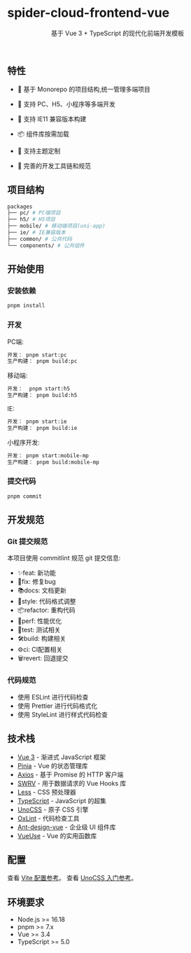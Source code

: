 # spider-cloud-frontend-vue

<p align='center'>
基于 Vue 3 + TypeScript 的现代化前端开发模板
</p>

<br>

## 特性

- 🚀 基于 Monorepo 的项目结构,统一管理多端项目

- 📱 支持 PC、H5、小程序等多端开发

- 🔄 支持 IE11 兼容版本构建

- 📦 组件库按需加载

- 🎨 支持主题定制

- 🔧 完善的开发工具链和规范

## 项目结构

```bash
packages
├── pc/ # PC端项目
├── h5/ # H5项目
├── mobile/ # 移动端项目(uni-app)
├── ie/ # IE兼容版本
├── common/ # 公共代码
└── components/ # 公共组件
```

## 开始使用

### 安装依赖

```bash
pnpm install
```

### 开发

PC端:

```bash
开发： pnpm start:pc
生产构建： pnpm build:pc
```

移动端:

```bash
开发：  pnpm start:h5
生产构建： pnpm build:h5
```

IE:

```bash
开发： pnpm start:ie
生产构建： pnpm build:ie
```

小程序开发:

```bash
开发： pnpm start:mobile-mp
生产构建： pnpm build:mobile-mp
```

### 提交代码

```bash
pnpm commit
```
## 开发规范
### Git 提交规范
本项目使用 commitlint 规范 git 提交信息:
 - ✨feat: 新功能
 - 🐛fix: 修复bug
 - 📚docs: 文档更新
 - 💎style: 代码格式调整
 - 📦refactor: 重构代码
 - 🚀perf: 性能优化
 - 🚨test: 测试相关
 - 🛠build: 构建相关
 - ⚙️ci: CI配置相关
 - 🗑revert: 回退提交
### 代码规范
 - 使用 ESLint 进行代码检查
 - 使用 Prettier 进行代码格式化
 - 使用 StyleLint 进行样式代码检查

## 技术栈

- [Vue 3](https://cn.vuejs.org/) - 渐进式 JavaScript 框架
- [Pinia](https://pinia.vuejs.org/) - Vue 的状态管理库
- [Axios](https://axios-http.com/) - 基于 Promise 的 HTTP 客户端
- [SWRV](https://docs-swrv.netlify.app/) - 用于数据请求的 Vue Hooks 库
- [Less](https://lesscss.org/) - CSS 预处理器
- [TypeScript](https://www.typescriptlang.org/) - JavaScript 的超集
- [UnoCSS](https://github.com/unocss/unocss) - 原子 CSS 引擎
- [OxLint](https://github.com/oxc-project/oxlint) - 代码检查工具
- [Ant-design-vue](https://antdv.com/docs/vue/introduce) - 企业级 UI 组件库
- [VueUse](https://vueuse.org/) - Vue 的实用函数库

## 配置

查看 [Vite 配置参考](https://vitejs.dev/config/)。
查看 [UnoCSS 入门参考](https://juejin.cn/post/7388672594483249203?searchId=202411011439031A6A7E993F636D0B7371)。

## 环境要求

- Node.js >= 16.18
- pnpm >= 7.x
- Vue >= 3.4
- TypeScript >= 5.0
